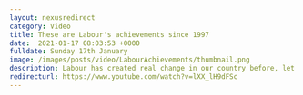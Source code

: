 ```yaml
---
layout: nexusredirect
category: Video
title: These are Labour's achievements since 1997 
date:  2021-01-17 08:03:53 +0000
fulldate: Sunday 17th January
image: /images/posts/video/LabourAchievements/thumbnail.png
description: Labour has created real change in our country before, let's make it happen again. 🌹
redirecturl: https://www.youtube.com/watch?v=lXX_lH9dFSc
---
```

